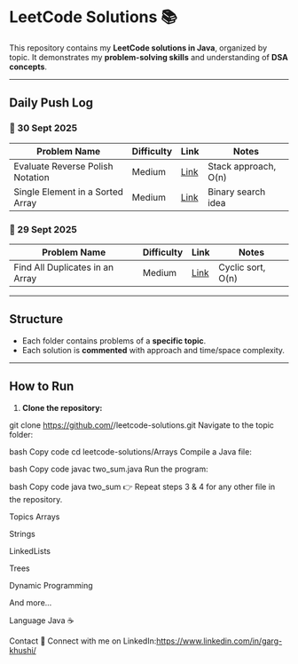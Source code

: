 # LeetCode Solutions 📚

This repository contains my **LeetCode solutions in Java**, organized by topic. It demonstrates my **problem-solving skills** and understanding of **DSA concepts**.

---

## **Daily Push Log**

### 📅 30 Sept 2025
| Problem Name | Difficulty | Link | Notes |
|--------------|------------|------|-------|
| Evaluate Reverse Polish Notation | Medium | [Link](https://leetcode.com/problems/evaluate-reverse-polish-notation/) | Stack approach, O(n) |
| Single Element in a Sorted Array | Medium | [Link](https://leetcode.com/problems/single-element-in-a-sorted-array/) | Binary search idea |

### 📅 29 Sept 2025
| Problem Name | Difficulty | Link | Notes |
|--------------|------------|------|-------|
| Find All Duplicates in an Array | Medium | [Link](https://leetcode.com/problems/find-all-duplicates-in-an-array/) | Cyclic sort, O(n) |

---

## **Structure**
- Each folder contains problems of a **specific topic**.  
- Each solution is **commented** with approach and time/space complexity.

---

## **How to Run**
1. **Clone the repository:**  

git clone https://github.com/<your-username>/leetcode-solutions.git
Navigate to the topic folder:

bash
Copy code
cd leetcode-solutions/Arrays
Compile a Java file:

bash
Copy code
javac two_sum.java
Run the program:

bash
Copy code
java two_sum
👉 Repeat steps 3 & 4 for any other file in the repository.


Topics
Arrays

Strings

LinkedLists

Trees

Dynamic Programming

And more...

Language
Java ☕

Contact
📌 Connect with me on LinkedIn:https://www.linkedin.com/in/garg-khushi/
